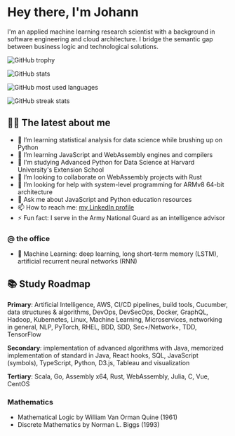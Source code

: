 # Hey there, I'm Johann 

I'm an applied machine learning research scientist with a background in software engineering and cloud architecture. I bridge the semantic gap between business logic and technological solutions.

![GitHub trophy](https://github-profile-trophy.vercel.app/?username=johannlilly&theme=onedark&margin-w=15&margin-h=15&column=7)

![GitHub stats](https://github-readme-stats.vercel.app/api/top-langs/?username=johannlilly&theme=onedark&layout=compact&langs_count=15&card_width=810)

![GitHub most used languages](https://github-readme-stats.vercel.app/api?username=johannlilly&show_icons=true&theme=onedark&width=810)

![GitHub streak stats](http://github-readme-streak-stats.herokuapp.com?user=johannlilly&theme=onedark)

<!-- ![GitHub profile views](https://komarev.com/ghpvc/?username=johannlilly&label=Profile%20views&color=0e75b6&style=flat) -->

## 👨‍💻 The latest about me 

- 🔭 I’m learning statistical analysis for data science while brushing up on Python
- 🌱 I’m learning JavaScript and WebAssembly engines and compilers
- 🏫 I'm studying Advanced Python for Data Science at Harvard University's Extension School 
- 👯 I’m looking to collaborate on WebAssembly projects with Rust
- 🤔 I’m looking for help with system-level programming for ARMv8 64-bit architecture
- 💬 Ask me about JavaScript and Python education resources
- 📫 How to reach me: [my LinkedIn profile](https://linkedin.com/in/johannlilly)
- ⚡ Fun fact: I serve in the Army National Guard as an intelligence advisor

### @ the office 

- 👾 Machine Learning: deep learning, long short-term memory (LSTM), artificial recurrent neural networks (RNN)

## 📚 Study Roadmap

**Primary**: Artificial Intelligence, AWS, CI/CD pipelines, build tools, Cucumber, data structures & algorithms, DevOps, DevSecOps, Docker, GraphQL, Hadoop, Kubernetes, Linux, Machine Learning, Microservices, networking in general, NLP, PyTorch, RHEL, BDD, SDD, Sec+/Network+, TDD, TensorFlow

**Secondary**: implementation of advanced algorithms with Java, memorized implementation of standard in Java, React hooks, SQL, JavaScript (symbols), TypeScript, Python, D3.js, Tableau and visualization

**Tertiary**: Scala, Go, Assembly x64, Rust, WebAssembly, Julia, C, Vue, CentOS

### Mathematics

- Mathematical Logic by William Van Orman Quine (1961)
- Discrete Mathematics by Norman L. Biggs (1993) 

<!-- 

- 🔭 I’m currently working on ...
- 🌱 I’m currently learning ...
- 👯 I’m looking to collaborate on ...
- 🤔 I’m looking for help with ...
- 💬 Ask me about ...
- 📫 How to reach me: ...
- 😄 Pronouns: ...
- ⚡ Fun fact: ...
-->
